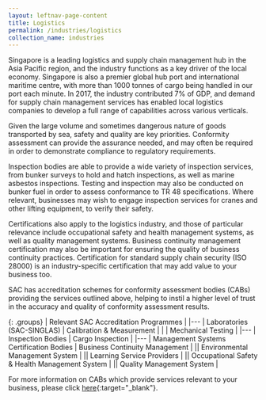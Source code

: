 ```yaml
---
layout: leftnav-page-content
title: Logistics
permalink: /industries/logistics
collection_name: industries
---
```


Singapore is a leading logistics and supply chain management hub in the Asia Pacific region, and the industry functions as a key driver of the local economy. Singapore is also a premier global hub port and international maritime centre, with more than 1000 tonnes of cargo being handled in our port each minute. In 2017, the industry contributed 7% of GDP, and demand for supply chain management services has enabled local logistics companies to develop a full range of capabilities across various verticals. 

Given the large volume and sometimes dangerous nature of goods transported by sea, safety and quality are key priorities. Conformity assessment can provide the assurance needed, and may often be required in order to demonstrate compliance to regulatory requirements. 

Inspection bodies are able to provide a wide variety of inspection services, from bunker surveys to hold and hatch inspections, as well as marine asbestos inspections. Testing and inspection may also be conducted on bunker fuel in order to assess conformance to TR 48 specifications. Where relevant, businesses may wish to engage inspection services for cranes and other lifting equipment, to verify their safety.

Certifications also apply to the logistics industry, and those of particular relevance include occupational safety and health management systems, as well as quality management systems. Business continuity management certification may also be important for ensuring the quality of business continuity practices. Certification for standard supply chain security (ISO 28000) is an industry-specific certification that may add value to your business too. 
    
SAC has accreditation schemes for conformity assessment bodies (CABs) providing the services outlined above, helping to instil a higher level of trust in the accuracy and quality of conformity assessment results. 

{: .groups}
| Relevant SAC Accreditation Programmes |
|---
| Laboratories (SAC-SINGLAS) | Calibration & Measurement |
| | Mechanical Testing |
|---
| Inspection Bodies | Cargo Inspection |
|---
| Management Systems Certification Bodies | Business Continuity Management |
|| Environmental Management System |
|| Learning Service Providers |
|| Occupational Safety & Health Management System |
|| Quality Management System |

For more information on CABs which provide services relevant to your business, please click [here](/services/accreditation-services){:target="_blank"}.
